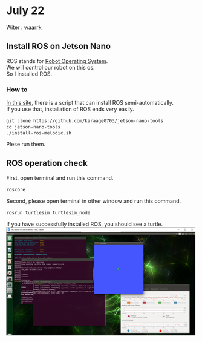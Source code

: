 # July 22
Witer : [waarrk](https://twitter.com/waarrk)

## Install ROS on Jetson Nano
ROS stands for [Robot Operating System](http://wiki.ros.org/).  
We will control our robot on this os.  
So I installed ROS.  
### How to
[In this site](https://qiita.com/karaage0703/items/aa54e086f0a2f165d3e9), there is a script that can install ROS semi-automatically.  
If you use that, installation of ROS ends very easily.  
```
git clone https://github.com/karaage0703/jetson-nano-tools
cd jetson-nano-tools
./install-ros-melodic.sh
```
Plese run them.  

## ROS operation check
First, open terminal and run this command.
```
roscore
```
Second, please open terminal in other window and run this command.
```
rosrun turtlesim turtlesim_node
```
If you have successfully installed ROS, you should see a turtle.  
<img src="picture/July24-1.png" width=500px>
